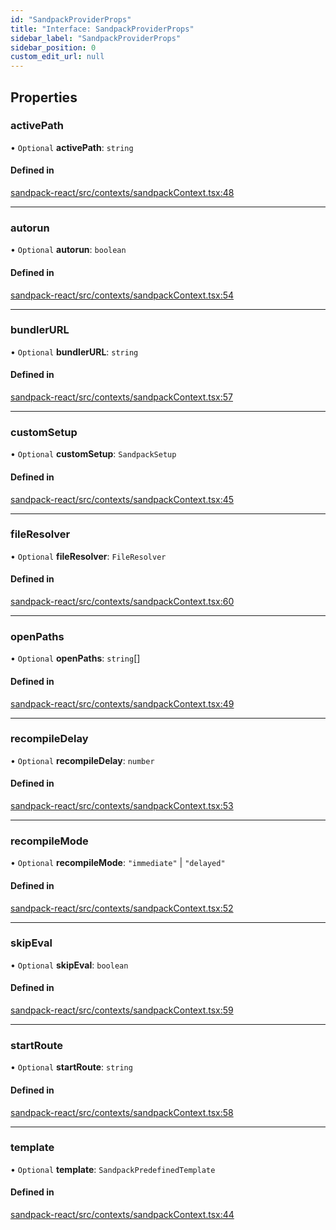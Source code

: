 ```yaml
---
id: "SandpackProviderProps"
title: "Interface: SandpackProviderProps"
sidebar_label: "SandpackProviderProps"
sidebar_position: 0
custom_edit_url: null
---
```


## Properties

### activePath

• `Optional` **activePath**: `string`

#### Defined in

[sandpack-react/src/contexts/sandpackContext.tsx:48](https://github.com/codesandbox/sandpack/blob/097389f/sandpack-react/src/contexts/sandpackContext.tsx#L48)

___

### autorun

• `Optional` **autorun**: `boolean`

#### Defined in

[sandpack-react/src/contexts/sandpackContext.tsx:54](https://github.com/codesandbox/sandpack/blob/097389f/sandpack-react/src/contexts/sandpackContext.tsx#L54)

___

### bundlerURL

• `Optional` **bundlerURL**: `string`

#### Defined in

[sandpack-react/src/contexts/sandpackContext.tsx:57](https://github.com/codesandbox/sandpack/blob/097389f/sandpack-react/src/contexts/sandpackContext.tsx#L57)

___

### customSetup

• `Optional` **customSetup**: `SandpackSetup`

#### Defined in

[sandpack-react/src/contexts/sandpackContext.tsx:45](https://github.com/codesandbox/sandpack/blob/097389f/sandpack-react/src/contexts/sandpackContext.tsx#L45)

___

### fileResolver

• `Optional` **fileResolver**: `FileResolver`

#### Defined in

[sandpack-react/src/contexts/sandpackContext.tsx:60](https://github.com/codesandbox/sandpack/blob/097389f/sandpack-react/src/contexts/sandpackContext.tsx#L60)

___

### openPaths

• `Optional` **openPaths**: `string`[]

#### Defined in

[sandpack-react/src/contexts/sandpackContext.tsx:49](https://github.com/codesandbox/sandpack/blob/097389f/sandpack-react/src/contexts/sandpackContext.tsx#L49)

___

### recompileDelay

• `Optional` **recompileDelay**: `number`

#### Defined in

[sandpack-react/src/contexts/sandpackContext.tsx:53](https://github.com/codesandbox/sandpack/blob/097389f/sandpack-react/src/contexts/sandpackContext.tsx#L53)

___

### recompileMode

• `Optional` **recompileMode**: ``"immediate"`` \| ``"delayed"``

#### Defined in

[sandpack-react/src/contexts/sandpackContext.tsx:52](https://github.com/codesandbox/sandpack/blob/097389f/sandpack-react/src/contexts/sandpackContext.tsx#L52)

___

### skipEval

• `Optional` **skipEval**: `boolean`

#### Defined in

[sandpack-react/src/contexts/sandpackContext.tsx:59](https://github.com/codesandbox/sandpack/blob/097389f/sandpack-react/src/contexts/sandpackContext.tsx#L59)

___

### startRoute

• `Optional` **startRoute**: `string`

#### Defined in

[sandpack-react/src/contexts/sandpackContext.tsx:58](https://github.com/codesandbox/sandpack/blob/097389f/sandpack-react/src/contexts/sandpackContext.tsx#L58)

___

### template

• `Optional` **template**: `SandpackPredefinedTemplate`

#### Defined in

[sandpack-react/src/contexts/sandpackContext.tsx:44](https://github.com/codesandbox/sandpack/blob/097389f/sandpack-react/src/contexts/sandpackContext.tsx#L44)

